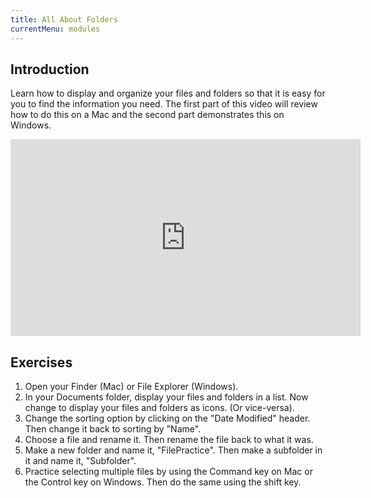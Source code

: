 ```yaml
---
title: All About Folders
currentMenu: modules
---
```


## Introduction  

Learn how to display and organize your files and folders so that it is easy for you to find the information you need. The first part of this video will review how to do this on a Mac and the second part demonstrates this on Windows.

<div class="youtube-wrapper"><iframe width="560" height="315" src="https://www.youtube.com/embed/DGd48PGbnBs?rel=0" frameborder="0" allowfullscreen></iframe></div>

## Exercises  

1. Open your Finder (Mac) or File Explorer (Windows).
2. In your Documents folder, display your files and folders in a list. Now change to display your files and folders as icons. (Or vice-versa).
3. Change the sorting option by clicking on the "Date Modified" header. Then change it back to sorting by "Name".
4. Choose a file and rename it. Then rename the file back to what it was.
5. Make a new folder and name it, "FilePractice". Then make a subfolder in it and name it, "Subfolder".
6. Practice selecting multiple files by using the Command key on Mac or the Control key on Windows. Then do the same using the shift key.
